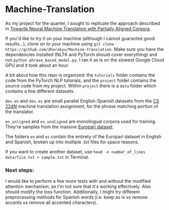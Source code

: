 # Machine-Translation
As my project for the quarter, I sought to replicate the approach described in 
[Towards Neural Machine Translation with Partially Aligned Corpora](https://www.aclweb.org/anthology/I17-1039.pdf).

If you'd like to try it on your machine (although I cannot guarantee good results...), 
clone on to your machine using `git clone https://github.com/dharakyu/Machine-Translation`. Make sure you have
the dependencies installed (NLTK and PyTorch should cover everything) and run `python phrase_based_model.py`. I ran it
as is on the slowest Google Cloud GPU and it took about an hour.

A bit about how this repo is organized: the `tutorials` folder contains the code from the PyTorch NLP tutorials,
and the `project` folder contains the source code from my project. Within `project` there is a `data` folder which
contains a few different datasets. 

`dev.en` and `dev.es` are small parallel English-Spanish datasets from the [CS 224N](http://web.stanford.edu/class/cs224n/) 
machine translation assignment, for the phrase matching portion of the translator.

`en_unligned` and `es_unaligned` are monolingual corpora used for training. They're samples from the massive [Europarl
dataset](https://www.statmt.org/europarl/).

The folders `en` and `es` contain the entirety of the Europarl dataset in English and Spanish, broken up into multiple .txt
files for space reasons.

If you want to create another dataset, use `head -n number_of_lines data/file.txt > sample.txt` in Terminal.

### Next steps:

I would like to perform a few more tests with and without the modified attention mechanism, as I'm not sure that it's working effectively. Also should modify the loss function. Additionally, I might try different preprocessing methods for Spanish words
(i.e. keep as is vs remove accents vs remove all accented characters).
